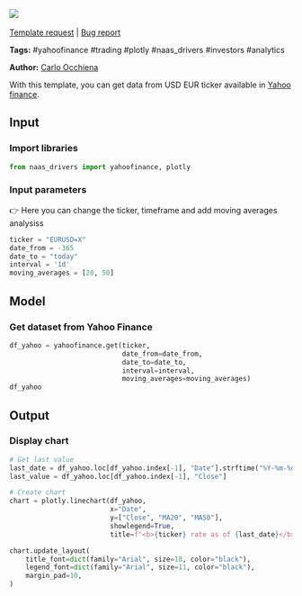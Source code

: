 <a href="https://app.naas.ai/user-redirect/naas/downloader?url=https://raw.githubusercontent.com/jupyter-naas/awesome-notebooks/master/YahooFinance/YahooFinance_Get_USDEUR_data_and_chart.ipynb" target="_parent"><img src="https://naasai-public.s3.eu-west-3.amazonaws.com/open_in_naas.svg"/></a><br><br><a href="https://github.com/jupyter-naas/awesome-notebooks/issues/new?assignees=&labels=&template=template-request.md&title=Tool+-+Action+of+the+notebook+">Template request</a> | <a href="https://github.com/jupyter-naas/awesome-notebooks/issues/new?assignees=&labels=bug&template=bug_report.md&title=YahooFinance+-+Get+USDEUR+data+and+chart:+Error+short+description">Bug report</a>

**Tags:** #yahoofinance #trading #plotly #naas_drivers #investors #analytics

**Author:** [Carlo Occhiena](https://www.linkedin.com/in/carloocchiena/)

With this template, you can get data from USD EUR ticker available in [Yahoo finance](https://finance.yahoo.com/quote/USDEUR=x/).<br> 

## Input

### Import libraries


```python
from naas_drivers import yahoofinance, plotly
```

### Input parameters
👉 Here you can change the ticker, timeframe and add moving averages analysiss


```python
ticker = "EURUSD=X"
date_from = -365
date_to = "today"
interval = '1d'
moving_averages = [20, 50]
```

## Model

### Get dataset from Yahoo Finance


```python
df_yahoo = yahoofinance.get(ticker,
                            date_from=date_from,
                            date_to=date_to,
                            interval=interval,
                            moving_averages=moving_averages)
df_yahoo
```

## Output

### Display chart


```python
# Get last value
last_date = df_yahoo.loc[df_yahoo.index[-1], "Date"].strftime("%Y-%m-%d")
last_value = df_yahoo.loc[df_yahoo.index[-1], "Close"]

# Create chart
chart = plotly.linechart(df_yahoo,
                         x="Date",
                         y=["Close", "MA20", "MA50"],
                         showlegend=True,
                         title=f"<b>{ticker} rate as of {last_date}</b><br><span style='font-size: 13px;'>Last value: {last_value}</span>")

chart.update_layout(
    title_font=dict(family="Arial", size=18, color="black"),
    legend_font=dict(family="Arial", size=11, color="black"),
    margin_pad=10,
)
```
